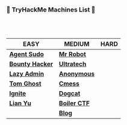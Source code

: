 ### 🌟 TryHackMe Machines List 🌟
<br/>
<br/>

EASY | MEDIUM | HARD
--- | --- | ---
[**Agent Sudo**](https://github.com/bhaveshharmalkar/CTF-Writeups/blob/main/TryHackMe/Easy/Agent%20Sudo.pdf) | [**Mr Robot**](https://github.com/bhaveshharmalkar/CTF-Writeups/blob/main/TryHackMe/Medium/Mr%20robot.pdf) |
[**Bounty Hacker**](https://github.com/bhaveshharmalkar/CTF-Writeups/blob/main/TryHackMe/Easy/Bounty%20Hacker.pdf)| [**Ultratech**](https://github.com/bhaveshharmalkar/CTF-Writeups/blob/main/TryHackMe/Medium/Ultratech.pdf) |
[**Lazy Admin**](https://github.com/bhaveshharmalkar/CTF-Writeups/blob/main/TryHackMe/Easy/Lazy%20Admin.pdf)| [**Anonymous**](https://github.com/bhaveshharmalkar/CTF-Writeups/blob/main/TryHackMe/Medium/Anonymous.pdf) |
[**Tom Ghost**](https://github.com/bhaveshharmalkar/CTF-Writeups/blob/main/TryHackMe/Easy/Tom%20Ghost.pdf)| [**Cmess**](https://github.com/bhaveshharmalkar/CTF-Writeups/blob/main/TryHackMe/Medium/Cmess.pdf) |
[**Ignite**](https://github.com/bhaveshharmalkar/CTF-Writeups/blob/main/TryHackMe/Easy/Ignite.pdf)| [**Dogcat**](https://github.com/bhaveshharmalkar/CTF-Writeups/blob/main/TryHackMe/Medium/Dogcat.pdf) |
[**Lian Yu**](https://github.com/bhaveshharmalkar/CTF-Writeups/blob/main/TryHackMe/Easy/Lian%20Yu.pdf)| [**Boiler CTF**](https://github.com/bhaveshharmalkar/CTF-Writeups/blob/main/TryHackMe/Medium/Boiler%20CTF.pdf) |
| | [**Blog**](https://github.com/bhaveshharmalkar/CTF-Writeups/blob/main/TryHackMe/Medium/Blog.pdf) | 
